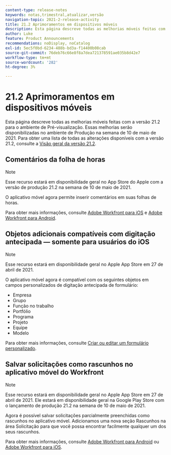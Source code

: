 ```yaml
---
content-type: release-notes
keywords: notas,trimestral,atualizar,versão
navigation-topic: 2021-2-release-activity
title: 21.2 Aprimoramentos em dispositivos móveis
description: Esta página descreve todas as melhorias móveis feitas com a versão 21.2 para o ambiente de Pré-visualização. Essas melhorias serão disponibilizadas no ambiente de Produção na semana de 10 de maio de 2021. Para obter uma lista de todas as alterações disponíveis com a versão 21.2, consulte Visão geral da versão 21.2.
author: Luke
feature: Product Announcements
recommendations: noDisplay, noCatalog
exl-id: 5ec5f0bd-6234-488b-bd3a-f14400b08cab
source-git-commit: 76deb76c66e8f8a7dea721378591ae035b8d42e7
workflow-type: tm+mt
source-wordcount: '282'
ht-degree: 3%

---
```


# 21.2 Aprimoramentos em dispositivos móveis

Esta página descreve todas as melhorias móveis feitas com a versão 21.2 para o ambiente de Pré-visualização. Essas melhorias serão disponibilizadas no ambiente de Produção na semana de 10 de maio de 2021. Para obter uma lista de todas as alterações disponíveis com a versão 21.2, consulte a [Visão geral da versão 21.2](../../../product-announcements/product-releases/21.2-release-activity/21-2-release-overview.md).

## Comentários da folha de horas

>[!NOTE]
>
>Esse recurso estará em disponibilidade geral no App Store do Apple com a versão de produção 21.2 na semana de 10 de maio de 2021.

O aplicativo móvel agora permite inserir comentários em suas folhas de horas.

Para obter mais informações, consulte [Adobe Workfront para iOS](../../../workfront-basics/mobile-apps/using-the-workfront-mobile-app/workfront-for-ios.md) e [Adobe Workfront para Android](../../../workfront-basics/mobile-apps/using-the-workfront-mobile-app/workfront-for-android.md).

## Objetos adicionais compatíveis com digitação antecipada — somente para usuários do iOS

>[!NOTE]
>
>Esse recurso estará em disponibilidade geral no Apple App Store em 27 de abril de 2021.

O aplicativo móvel agora é compatível com os seguintes objetos em campos personalizados de digitação antecipada de formulário:

* Empresa
* Grupo
* Função no trabalho
* Portfólio
* Programa
* Projeto
* Equipe
* Modelo

Para obter mais informações, consulte [Criar ou editar um formulário personalizado](../../../administration-and-setup/customize-workfront/create-manage-custom-forms/create-or-edit-a-custom-form.md).

## Salvar solicitações como rascunhos no aplicativo móvel do Workfront

>[!NOTE]
>
>Esse recurso estará em disponibilidade geral no Apple App Store em 27 de abril de 2021. Ele estará em disponibilidade geral na Google Play Store com o lançamento de produção 21.2 na semana de 10 de maio de 2021.

Agora é possível salvar solicitações parcialmente preenchidas como rascunhos no aplicativo móvel. Adicionamos uma nova seção Rascunhos na área Solicitação para que você possa encontrar facilmente qualquer um dos seus rascunhos.

Para obter mais informações, consulte [Adobe Workfront para Android](../../../workfront-basics/mobile-apps/using-the-workfront-mobile-app/workfront-for-android.md) ou [Adobe Workfront para iOS](../../../workfront-basics/mobile-apps/using-the-workfront-mobile-app/workfront-for-ios.md).

